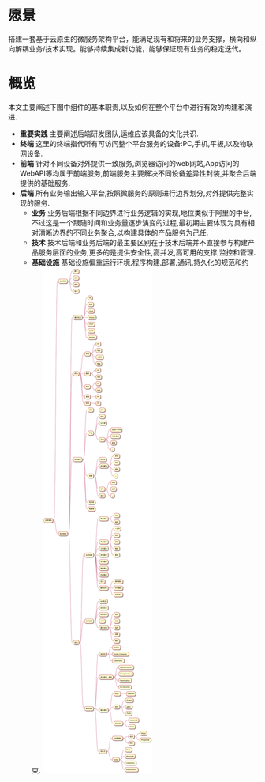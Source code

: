 
# 愿景

搭建一套基于云原生的微服务架构平台，能满足现有和将来的业务支撑，横向和纵向解耦业务/技术实现。能够持续集成新功能，能够保证现有业务的稳定迭代。

# 概览

本文主要阐述下图中组件的基本职责,以及如何在整个平台中进行有效的构建和演进.

- **重要实践**
  主要阐述后端研发团队,运维应该具备的文化共识.
- **终端**
  这里的终端指代所有可访问整个平台服务的设备:PC,手机,平板,以及物联网设备.
- **前端**
  针对不同设备对外提供一致服务,浏览器访问的web网站,App访问的WebAPI等均属于前端服务,前端服务主要解决不同设备差异性封装,并聚合后端提供的基础服务.
- **后端**
  所有业务输出输入平台,按照微服务的原则进行边界划分,对外提供完整实现的服务.
  - **业务**
    业务后端根据不同边界进行业务逻辑的实现,地位类似于阿里的中台,不过这是一个跟随时间和业务量逐步演变的过程,最初期主要体现为具有相对清晰边界的不同业务聚合,以构建具体的产品服务为己任.
  - **技术**
    技术后端和业务后端的最主要区别在于技术后端并不直接参与构建产品服务层面的业务,更多的是提供安全性,高并发,高可用的支撑,监控和管理.
  - **基础设施**
    基础设施偏重运行环境,程序构建,部署,通讯,持久化的规范和约束.
![Overview](out/uml/overview/overview.svg)

